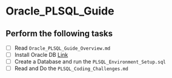 # Oracle_PLSQL_Guide

## Perform the following tasks
* [ ] Read `Oracle_PLSQL_Guide_Overview.md`
* [ ] Install Oracle DB [Link](https://docs.oracle.com/en/java/java-components/advanced-management-console/2.25/install-guide/oracle-database-installation-and-configuration-advanced-management-console.html#GUID-520F3D1F-18EE-41DA-B238-FB9E3E8491C7)
* [ ] Create a Database and run the `PLSQL_Environment_Setup.sql`
* [ ] Read and Do the `PLSQL_Coding_Challenges.md`